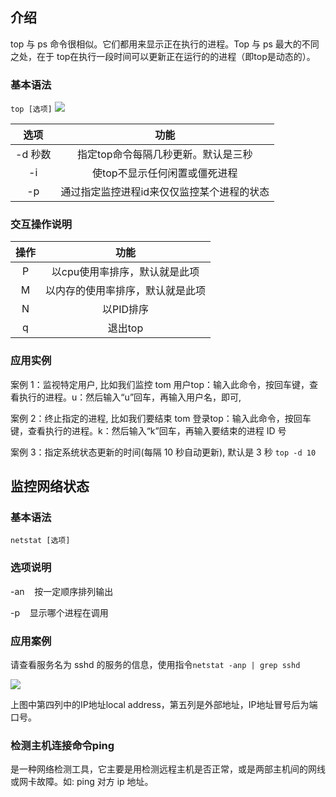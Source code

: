 ## 介绍
top 与 ps 命令很相似。它们都用来显示正在执行的进程。Top 与 ps 最大的不同之处，在于 top在执行一段时间可以更新正在运行的的进程（即top是动态的）。

### 基本语法
``top [选项]``
![](https://files.mdnice.com/user/25190/adabbaf3-eed2-4ef7-ba53-390bcd67c303.png)

|选项|功能|
|:--:|:--:|
|-d 秒数|指定top命令每隔几秒更新。默认是三秒|
|-i|使top不显示任何闲置或僵死进程|
|-p|通过指定监控进程id来仅仅监控某个进程的状态|

### 交互操作说明
|操作|功能|
|:--:|:--:|
|P|以cpu使用率排序，默认就是此项|
|M|以内存的使用率排序，默认就是此项|
|N|以PID排序|
|q|退出top|
### 应用实例
案例 1：监视特定用户, 比如我们监控 tom 用户top：输入此命令，按回车键，查看执行的进程。u：然后输入“u”回车，再输入用户名，即可,

案例 2：终止指定的进程, 比如我们要结束 tom 登录top：输入此命令，按回车键，查看执行的进程。k：然后输入“k”回车，再输入要结束的进程 ID 号

案例 3：指定系统状态更新的时间(每隔 10 秒自动更新), 默认是 3 秒
``top -d 10``

## 监控网络状态
### 基本语法
``netstat [选项]``

### 选项说明
-an    按一定顺序排列输出

-p    显示哪个进程在调用

### 应用案例
请查看服务名为 sshd 的服务的信息，使用指令``netstat -anp | grep sshd``

![](https://files.mdnice.com/user/25190/b8341851-9600-4816-9d02-f01ccc7fa624.png)

上图中第四列中的IP地址local address，第五列是外部地址，IP地址冒号后为端口号。

### 检测主机连接命令ping
是一种网络检测工具，它主要是用检测远程主机是否正常，或是两部主机间的网线或网卡故障。如: ping 对方 ip 地址。